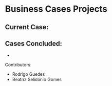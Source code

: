 # Business Cases Projects
 
## Current Case: 

Cases Concluded:
-
-



Contributors:

- Rodrigo Guedes
- Beatriz Selidónio Gomes
